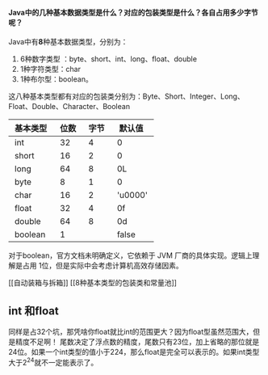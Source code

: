 #### Java中的几种基本数据类型是什么？对应的包装类型是什么？各自占用多少字节呢？
Java中有**8**种基本数据类型，分别为：
1. 6种数字类型 ：byte、short、int、long、float、double
2. 1种字符类型：char
3. 1种布尔型：boolean。 

这八种基本类型都有对应的包装类分别为：Byte、Short、Integer、Long、Float、Double、Character、Boolean

| 基本类型 | 位数 | 字节 | 默认值  |
| :------- | :--- | :--- | ------- |
| int      | 32   | 4    | 0       |
| short    | 16   | 2    | 0       |
| long     | 64   | 8    | 0L      |
| byte     | 8    | 1    | 0       |
| char     | 16   | 2    | 'u0000' |
| float    | 32   | 4    | 0f      |
| double   | 64   | 8    | 0d      |
| boolean  | 1    |      | false   |



对于boolean，官方文档未明确定义，它依赖于 JVM 厂商的具体实现。逻辑上理解是占用 1位，但是实际中会考虑计算机高效存储因素。

[[自动装箱与拆箱]]
[[8种基本类型的包装类和常量池]]

## int 和float
同样是占32个坑，那凭啥你float就比int的范围更大？因为float型虽然范围大，但是精度不足啊！
尾数决定了浮点数的精度，尾数只有23位，加上省略的那位就是24位。如果一个int类型的值小于224，那么float是完全可以表示的。如果int类型大于$2^{24}$就不一定能表示了。